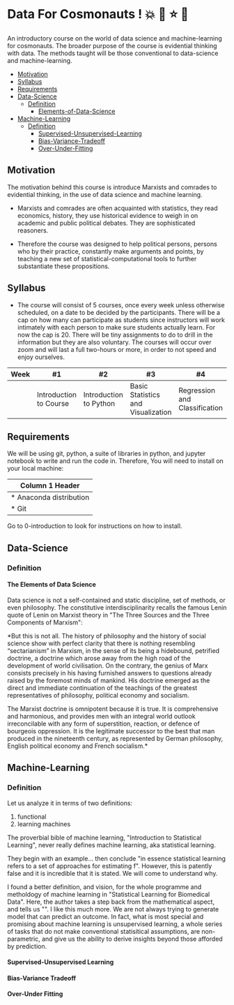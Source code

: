 # Data For Cosmonauts ! :boom: :star2: :star: :dizzy:

An introductory course on the world of data science and machine-learning for cosmonauts. The broader purpose of the course is evidential thinking with data. The methods taught will be those conventional to data-science and machine-learning. 

- [Motivation](#Motivation)
- [Syllabus](#Syllabus)
- [Requirements](#Requirements)
- [Data-Science](#Data-Science)
  * [Definition](#Definition)
    + [Elements-of-Data-Science](#The-Elements-of-Data-Science)
- [Machine-Learning](#Machine-Learning)
  * [Definition](#Definition)
    + [Supervised-Unsupervised-Learning](#Supervised-Unsupervised-Learning)
    + [Bias-Variance-Tradeoff](#Bias-Variance-Tradeoff)
    + [Over-Under-Fitting](#Over-Under-Fitting)

## Motivation

The motivation behind this course is introduce Marxists and comrades to evidential thinking, in the use of data science and machine learning. 

* Marxists and comrades are often  acquainted with statistics, they read economics, history, they use historical evidence to weigh in on academic and public political debates. They are sophisticated reasoners. 

* Therefore the course was designed to help political persons, persons who by their practice, constantly make arguments and points, by teaching a new set of statistical-computational tools to further substantiate these propositions. 

## Syllabus

* The course will consist of 5 courses, once every week unless otherwise scheduled, on a date to be decided by the participants. There will be a cap on how many can participate as students since instructors will work intimately with each person to make sure students actually learn. For now the cap is 20. There will be tiny assignments to do to drill in the information but they are also voluntary. The courses will occur over zoom and will last a full two-hours or more, in order to not speed and enjoy ourselves. 

Week | #1 | #2 | #3 | #4 | #5 | 
| --- | --- | --- | --- |--- |---|
||Introduction to Course | Introduction to Python | Basic Statistics and Visualization | Regression and Classification | Clustering | 

## Requirements 

We will be using git, python, a suite of libraries in python, and jupyter notebook to write and run the code in. Therefore, You will need to install on your local machine:

| Column 1 Header |
| --------------- | 
| * Anaconda distribution| 
| * Git | 

Go to 0-introduction to look for instructions on how to install.

## Data-Science

### Definition

#### The Elements of Data Science

Data science is not a self-contained and static discipline, set of methods, or even philosophy. The constitutive interdisciplinarity recalls the famous Lenin quote of Lenin on Marxist theory in "The Three Sources and the Three Components of Marxism": 

*But this is not all. The history of philosophy and the history of social science show with perfect clarity that there is nothing resembling “sectarianism” in Marxism, in the sense of its being a hidebound, petrified doctrine, a doctrine which arose away from the high road of the development of world civilisation. On the contrary, the genius of Marx consists precisely in his having furnished answers to questions already raised by the foremost minds of mankind. His doctrine emerged as the direct and immediate continuation of the teachings of the greatest representatives of philosophy, political economy and socialism.

The Marxist doctrine is omnipotent because it is true. It is comprehensive and harmonious, and provides men with an integral world outlook irreconcilable with any form of superstition, reaction, or defence of bourgeois oppression. It is the legitimate successor to the best that man produced in the nineteenth century, as represented by German philosophy, English political economy and French socialism.*

## Machine-Learning

### Definition 

Let us analyze it in terms of two definitions:

1. functional 
2. learning machines 

The proverbial bible of machine learning, "Introduction to Statistical Learning", never really defines machine learning, aka statistical learning. 

They begin with an example... then conclude "in essence statistical learning refers to a set of approaches for estimating f". However, this is patently false and it is incredible that it is stated. We will come to understand why.

I found a better definition, and vision, for the whole programme and metholdogy of machine learning in "Statistical Learning for Biomedical Data". Here, the author takes a step back from the mathematical aspect, and tells us "". I like this much more. We are not always trying to generate model that can predict an outcome. In fact, what is most special and promising about machine learning is unsupervised learning, a whole series of tasks that do not make conventional statisitical assumptions, are non-parametric, and give us the ability to derive insights beyond those afforded by prediction. 

#### Supervised-Unsupervised Learning

#### Bias-Variance Tradeoff

#### Over-Under Fitting
